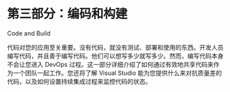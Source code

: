 # 第三部分：编码和构建

Code and Build

代码对您的应用至关重要。没有代码，就没有测试、部署和使用的东西。开发人员编写代码，并且善于编写代码。他们可以想写多少就写多少。然而，编写代码本身不会让您进入 DevOps 过程。这一部分详细介绍了如何通过有效地共享代码来作为一个团队一起工作。您还将了解 Visual Studio 能为您提供什么来对抗质量差的代码，以及如何设置持续集成过程来监控代码的状态。